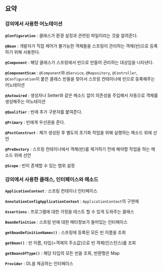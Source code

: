 ## 요약
### 강의에서 사용한 어노테이션 
**`@Configuration`** : 클래스가 환경 설정과 관련된 파일이라는 것을 알려준다.

**`@Bean`** : 개발자가 직접 제어가 불가능한 객체들을 스프링이 관리하는 객체(빈)으로 등록하기 위해 사용한다.

**`@Component`** : 해당 클래스가 스프링에서 빈으로 만들어 관리하는 대상임을 나타낸다.

**`@ComponentScan`** : `@Component`와 `@Service`, `@Repository`, `@Controller`, `@Configuration`이 붙은 클래스 빈들을 찾아서 스프링 컨테이너에 빈으로 등록해주는 어노테이션

**`@Autowired`** : 생성자나 Setter와 같은 메소드 없이 의존성을 주입해서 자동으로 객체를 생성해주는 어노테이션

**`@Qualifier`** : 빈에 추가 구분자를 붙여준다.

**`@Primary`** : 빈에게 우선권을 준다.

**`@PostConstruct`** : 체가 생성된 후 별도의 초기화 작업을 위해 실행하는 메소드 위에 선언

**`@PreDestory`** : 스프링 컨테이너에서 객체(빈)를 제거하기 전에 해야할 작업을 하는 메소드 위에  선언

**`@Scope`** : 빈이 존재할 수 있는 범위 설정



### 강의에서 사용한 클래스, 인터페이스와 메소드
**`ApplicationContext`** : 스프링 컨테이너 인터페이스

**`AnnotationConfigApplicationContext`** : `ApplicationContext`의 구현체

**`Assertions`** : 프로그램에 대한 가정을 테스트 할 수 있게 도와주는 클래스

**`BeanDefinition`** : 스프링 빈에 대한 메타정보가 들어있는 인터페이스

**`getBeanDefinitionNames()`** : 스프링에 등록된 모든 빈 이름을 조회

**`getBean()`** : 빈 이름, 타입(=객체의 주소값)으로 빈 객체(인스턴스)를 조회

**`getBeansOfType()`** : 해당 타입의 모든 빈을 조회, 반환형은 Map

**`Provider`** : DL을 제공하는 인터페이스
